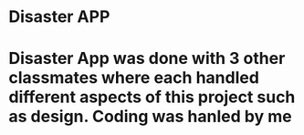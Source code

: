 # Disaster APP
# Disaster App was done with 3 other classmates where each handled different aspects of this project such as design. Coding was hanled by me
